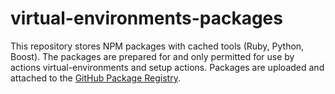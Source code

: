 # virtual-environments-packages
This repository stores NPM packages with cached tools (Ruby, Python, Boost). The packages are prepared for and only permitted for use by actions virtual-environments and setup actions.
Packages are uploaded and attached to the [GitHub Package Registry](https://github.com/actions/virtual-environments-packages/packages).
